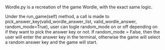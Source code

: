 Wordle.py is a recreation of the game Wordle, with the exact same logic.

Under the run_game(self) method, a call is made to pick_answer_key(valid_wordle_answer_list, valid_wordle_answer, random_mode=True),
user can togle random_mode on or off depending on if they want to pick the answer key or not.
If random_mode = False, then the user will enter the answer key in the terminal,
otherwise the game will select a random answer key and the game will start.
